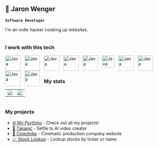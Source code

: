 ## 🦦  Jaron Wenger

**`Software Developer`**

I'm an indie hacker cooking up websites.

#

### I work with this tech
<img align="left" alt="Java" width="50px" style="padding-right:10px;" src="https://cdn.jsdelivr.net/gh/devicons/devicon@latest/icons/javascript/javascript-original.svg" />
<img align="left" alt="Java" width="50px" style="padding-right:10px;" src="https://cdn.jsdelivr.net/gh/devicons/devicon@latest/icons/react/react-original.svg" />
<img align="left" alt="Java" width="50px" style="padding-right:10px;" src="https://cdn.jsdelivr.net/gh/devicons/devicon@latest/icons/nodejs/nodejs-original-wordmark.svg" />
<img align="left" alt="Java" width="50px" style="padding-right:10px;" src="https://cdn.jsdelivr.net/gh/devicons/devicon@latest/icons/nextjs/nextjs-original.svg" />
<img align="left" alt="Java" width="50px" style="padding-right:10px;" src="https://cdn.jsdelivr.net/gh/devicons/devicon@latest/icons/docker/docker-original.svg" />
<img align="left" alt="Java" width="40px" style="padding-right:10px;" src="https://cdn.jsdelivr.net/gh/devicons/devicon@latest/icons/git/git-original.svg" />
<img align="left" alt="Java" width="50px" style="padding-right:10px;" src="https://cdn.jsdelivr.net/gh/devicons/devicon@latest/icons/digitalocean/digitalocean-original-wordmark.svg" />
<img align="left" alt="Java" width="50px" style="padding-right:10px;" src="https://cdn.jsdelivr.net/gh/devicons/devicon@latest/icons/nginx/nginx-original.svg" />
<img align="left" alt="Java" width="50px" style="padding-right:10px;" src="https://cdn.jsdelivr.net/gh/devicons/devicon@latest/icons/sqlite/sqlite-original.svg" />
<img align="left" alt="Java" width="50px" style="padding-right:10px;" src="https://cdn.jsdelivr.net/gh/devicons/devicon@latest/icons/python/python-original.svg" />


<br><br/>

#

### My stats

<table>
  <tr>
    <td>
      <img src="https://github-readme-stats.vercel.app/api/top-langs/?username=JaronWenger&layout=compact&theme=radical">
    </td>
    <td>
      <img src="https://github-readme-stats.vercel.app/api?username=JaronWenger&show_icons=true&hide=issues&rank_icon=none&theme=radical">
    </td>
  </tr>
</table>

#

### My projects

- [🌐 My Portfolio](https://jaronwenger.github.io/PORTFOLIO/) - Check out all my projects!
- [🤖 Takapic](https://www.takapic.com/) - Selfie to AI video creator
- [📸 Cinestoke](https://www.cinestoke.com/) - Cinematic production company website
- [📈 Stock Lookup](https://jaronwenger.github.io/Stock-API/) - Lookup stocks by ticker or name



